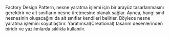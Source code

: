 Factory Design Pattern, nesne yaratma işlemi için bir arayüz tasarlanmasını gerektirir ve alt sınıfların nesne üretmesine olanak sağlar. Ayrıca, hangi sınıf nesnesinin oluşacağını da alt sınıflar kendileri belirler. Böylece nesne yaratma işlemini soyutlaştırır.
Yaratımsal(Creational) tasarım desenlerinden biridir ve yazılımlarda sıklıkla kullanılır.
